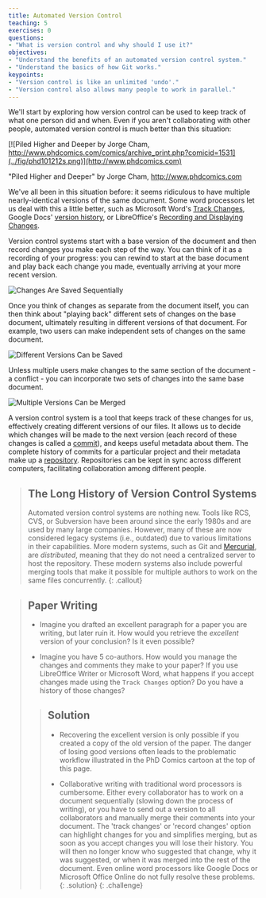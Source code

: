 ```yaml
---
title: Automated Version Control
teaching: 5
exercises: 0
questions:
- "What is version control and why should I use it?"
objectives:
- "Understand the benefits of an automated version control system."
- "Understand the basics of how Git works."
keypoints:
- "Version control is like an unlimited 'undo'."
- "Version control also allows many people to work in parallel."
---
```


We'll start by exploring how version control can be used
to keep track of what one person did and when.
Even if you aren't collaborating with other people,
automated version control is much better than this situation:

[![Piled Higher and Deeper by Jorge Cham, http://www.phdcomics.com/comics/archive_print.php?comicid=1531](../fig/phd101212s.png)](http://www.phdcomics.com)

"Piled Higher and Deeper" by Jorge Cham, http://www.phdcomics.com

We've all been in this situation before: it seems ridiculous to have
multiple nearly-identical versions of the same document. Some word
processors let us deal with this a little better, such as Microsoft
Word's 
[Track Changes](https://support.office.com/en-us/article/Track-changes-in-Word-197ba630-0f5f-4a8e-9a77-3712475e806a), 
Google Docs' [version history](https://support.google.com/docs/answer/190843?hl=en), or 
LibreOffice's [Recording and Displaying Changes](https://help.libreoffice.org/Common/Recording_and_Displaying_Changes).

Version control systems start with a base version of the document and
then record changes you make each step of the way. You can
think of it as a recording of your progress: you can rewind to start at the base
document and play back each change you made, eventually arriving at your
more recent version.

![Changes Are Saved Sequentially](../fig/play-changes.svg)

Once you think of changes as separate from the document itself, you
can then think about "playing back" different sets of changes on the base document, ultimately
resulting in different versions of that document. For example, two users can make independent
sets of changes on the same document. 

![Different Versions Can be Saved](../fig/versions.svg)

Unless multiple users make changes to the same section of the document - a conflict - you can 
incorporate two sets of changes into the same base document.

![Multiple Versions Can be Merged](../fig/merge.svg)

A version control system is a tool that keeps track of these changes for us,
effectively creating different versions of our files. It allows us to decide
which changes will be made to the next version (each record of these changes is
called a [commit](../reference.md#commit)), and keeps useful metadata
about them. The complete history of commits for a particular project and their
metadata make up a [repository](../reference.md#repository).
Repositories can be kept in sync across different computers, facilitating
collaboration among different people.

> ## The Long History of Version Control Systems
>
> Automated version control systems are nothing new.
> Tools like RCS, CVS, or Subversion have been around since the early 1980s and are used by 
> many large companies.
> However, many of these are now considered legacy systems (i.e., outdated) due to various 
> limitations in their capabilities.
> More modern systems, such as Git and [Mercurial](https://swcarpentry.github.io/hg-novice/),
> are *distributed*, meaning that they do not need a centralized server to host the repository.
> These modern systems also include powerful merging tools that make it possible for 
> multiple authors to work on
> the same files concurrently.
{: .callout}

> ## Paper Writing
>
> *   Imagine you drafted an excellent paragraph for a paper you are writing, but later ruin 
>     it. How would you retrieve the *excellent* version of your conclusion? Is it even possible?
>
> *   Imagine you have 5 co-authors. How would you manage the changes and comments 
>     they make to your paper?  If you use LibreOffice Writer or Microsoft Word, what happens if 
>     you accept changes made using the `Track Changes` option? Do you have a 
>     history of those changes?
>
> > ## Solution
> >
> > *   Recovering the excellent version is only possible if you created a copy
> >     of the old version of the paper. The danger of losing good versions
> >     often leads to the problematic workflow illustrated in the PhD Comics
> >     cartoon at the top of this page.
> >     
> > *   Collaborative writing with traditional word processors is cumbersome.
> >     Either every collaborator has to work on a document sequentially
> >     (slowing down the process of writing), or you have to send out a
> >     version to all collaborators and manually merge their comments into
> >     your document. The 'track changes' or 'record changes' option can
> >     highlight changes for you and simplifies merging, but as soon as you
> >     accept changes you will lose their history. You will then no longer
> >     know who suggested that change, why it was suggested, or when it was
> >     merged into the rest of the document. Even online word processors like
> >     Google Docs or Microsoft Office Online do not fully resolve these
> >     problems.
> {: .solution}
{: .challenge}

